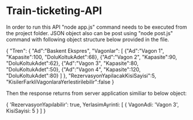 # Train-ticketing-API

In order to run this API "node app.js" command needs to be executed from the project folder. JSON object also can be post using "node post.js" command with following object structure below provided in the file.

{
    "Tren":
    {
        "Ad":"Baskent Ekspres",
        "Vagonlar":
        [
            {"Ad":"Vagon 1", "Kapasite":100, "DoluKoltukAdet":68},
            {"Ad":"Vagon 2", "Kapasite":90, "DoluKoltukAdet":62},
            {"Ad":"Vagon 3", "Kapasite":80, "DoluKoltukAdet":50},
            {"Ad":"Vagon 4", "Kapasite":120, "DoluKoltukAdet":80}
        ]
    },
    "RezervasyonYapilacakKisiSayisi":5,
    "KisilerFarkliVagonlaraYerlestirilebilir":false
}

Then the response returns from server application similiar to below object:

{
  'RezervasyonYapılabilir': true,
  YerlasimAyrinti: [ { VagonAdi: 'Vagon 3', KisiSayisi: 5 } ]
}

